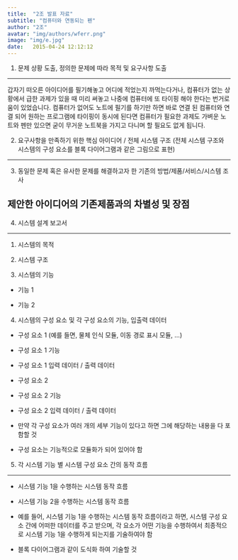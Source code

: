 ```yaml
---
title:  "2조 발표 자료"
subtitle: "컴퓨터와 연동되는 펜"
author: "2조"
avatar: "img/authors/wferr.png"
image: "img/e.jpg"
date:   2015-04-24 12:12:12
---
```


1. 문제 상황 도출, 정의한 문제에 따라 목적 및 요구사항 도출
---------------------------------------------------------------
갑자기 떠오른 아이디어를 필기해놓고 어디에 적었는지 까먹는다거나, 컴퓨터가 없는 상황에서 급한 과제가 있을 때 미리 써놓고 나중에 컴퓨터에 또 타이핑 해야 한다는 번거로움이 있었습니다. 컴퓨터가 없어도 노트에 필기를 하기만 하면 바로 연결 된 컴퓨터와 연결 되어 원하는 프로그램에 타이핑이 동시에 된다면 컴퓨터가 필요한 과제도 가벼운 노트와 펜만 있으면 굳이 무거운 노트북을 가지고 다니며 할 필요도 없게 됩니다.

2. 요구사항을 만족하기 위한 핵심 아이디어 / 전체 시스템 구조 (전체 시스템 구조와 시스템의 구성 요소를 블록 다이어그램과 같은 그림으로 표현)
--------------------------------------------------------------------------------------------------------------------------------------
  

3. 동일한 문제 혹은 유사한 문제를 해결하고자 한 기존의 방법/제품/서비스/시스템 조사 

제안한 아이디어의 기존제품과의 차별성 및 장점
-------------------------------------------------------------------------------------------
  

4. 시스템 설계 보고서
-------------------------------------------------------------



1) 시스템의 목적

  

2) 시스템 구조 

  

3) 시스템의 기능

- 기능 1

- 기능 2

  

4) 시스템의 구성 요소 및 각 구성 요소의 기능, 입출력 데이터

- 구성 요소 1 (예를 들면, 물체 인식 모듈, 이동 경로 표시 모듈, ...)

- 구성 요소 1 기능

- 구성 요소 1 입력 데이터 / 출력 데이터

- 구성 요소 2

- 구성 요소 2 기능

- 구성 요소 2 입력 데이터 / 출력 데이터

  

* 만약 각 구성 요소가 여러 개의 세부 기능이 있다고 하면 그에 해당하는 내용을 다 포함할 것

* 구성 요소는 기능적으로 모듈화가 되어 있어야 함

  

5) 각 시스템 기능 별 시스템 구성 요소 간의 동작 흐름
----------------------------------------------------------------------
- 시스템 기능 1을 수행하는 시스템 동작 흐름 

- 시스템 기능 2을 수행하는 시스템 동작 흐름

  

* 예를 들어, 시스템 기능 1을 수행하는 시스템 동작 흐름이라고 하면, 시스템 구성 요소 간에 어떠한 데이터를 주고 받으며, 각 요소가 어떤 기능을 수행하여서 최종적으로 시스템 기능 1을 수행하게 되는지를 기술하여야 함

  

* 블록 다이어그램과 같이 도식화 하여 기술할 것

